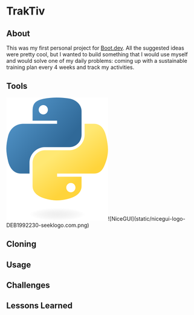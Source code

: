 # TrakTiv

## About
This was my first personal project for [Boot.dev](https://www.boot.dev/). All the suggested ideas were pretty cool, but I wanted to build something that I would use myself and would solve one of my daily problems: coming up with a sustainable training plan every 4 weeks and track my activities.

## Tools
![Python](static/python-logo.png)![NiceGUI](static/nicegui-logo-DEB1992230-seeklogo.com.png\)


## Cloning

## Usage


## Challenges

## Lessons Learned